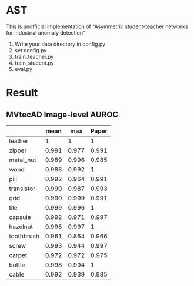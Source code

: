 # AST
This is unofficial implementation of "Asymmetric student-teacher networks for industrial anomaly detection"

1. Write your data directory in config.py 
2. set config.py 
3. train_teacher.py 
4. train_student.py
5. eval.py 

# Result 
## MVtecAD Image-level AUROC 
|  | mean | max | Paper |
| --- | --- | --- | --- |
| leather | 1 | 1 | 1 |
| zipper | 0.991 | 0.977 | 0.991 |
| metal_nut | 0.989 | 0.996 | 0.985 |
| wood | 0.988 | 0.992 | 1 |
| pill | 0.992 | 0.964 | 0.991 |
| transistor | 0.990 | 0.987 | 0.993 |
| grid | 0.990 | 0.999 | 0.991 |
| tile | 0.999 | 0.996 | 1 |
| capsule | 0.992 | 0.971 | 0.997 |
| hazelnut | 0.998 | 0.997 | 1 |
| toothbrush | 0.961 | 0.864 | 0.966 |
| screw | 0.993 | 0.944 | 0.997 |
| carpet | 0.972 | 0.972 | 0.975 |
| bottle | 0.998 | 0.994 | 1 |
| cable | 0.992 | 0.939 | 0.985 |